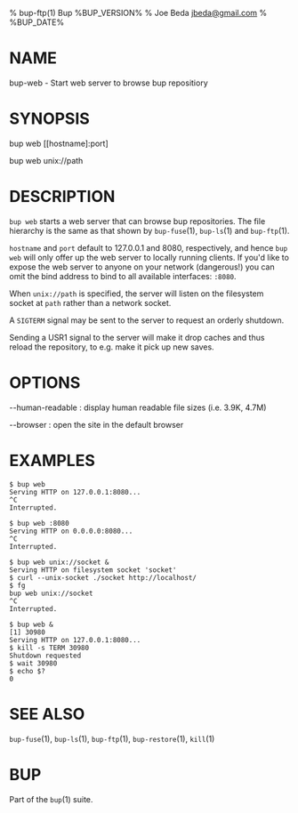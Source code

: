 % bup-ftp(1) Bup %BUP_VERSION%
% Joe Beda <jbeda@gmail.com>
% %BUP_DATE%

# NAME

bup-web - Start web server to browse bup repositiory

# SYNOPSIS

bup web [[hostname]:port]

bup web unix://path

# DESCRIPTION

`bup web` starts a web server that can browse bup repositories. The file
hierarchy is the same as that shown by `bup-fuse`(1), `bup-ls`(1) and
`bup-ftp`(1).

`hostname` and `port` default to 127.0.0.1 and 8080, respectively, and hence
`bup web` will only offer up the web server to locally running clients. If
you'd like to expose the web server to anyone on your network (dangerous!) you
can omit the bind address to bind to all available interfaces: `:8080`.

When `unix://path` is specified, the server will listen on the
filesystem socket at `path` rather than a network socket.

A `SIGTERM` signal may be sent to the server to request an orderly
shutdown.

Sending a USR1 signal to the server will make it drop caches and
thus reload the repository, to e.g. make it pick up new saves.

# OPTIONS

\--human-readable
:   display human readable file sizes (i.e. 3.9K, 4.7M)

\--browser
:   open the site in the default browser

# EXAMPLES

    $ bup web
    Serving HTTP on 127.0.0.1:8080...
    ^C
    Interrupted.

    $ bup web :8080
    Serving HTTP on 0.0.0.0:8080...
    ^C
    Interrupted.

    $ bup web unix://socket &
    Serving HTTP on filesystem socket 'socket'
    $ curl --unix-socket ./socket http://localhost/
    $ fg
    bup web unix://socket
    ^C
    Interrupted.

    $ bup web &
    [1] 30980
    Serving HTTP on 127.0.0.1:8080...
    $ kill -s TERM 30980
    Shutdown requested
    $ wait 30980
    $ echo $?
    0

# SEE ALSO

`bup-fuse`(1), `bup-ls`(1), `bup-ftp`(1), `bup-restore`(1), `kill`(1)


# BUP

Part of the `bup`(1) suite.
